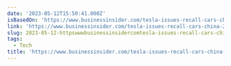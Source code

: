 ```yaml
---
date: '2023-05-12T15:50:41.000Z'
isBasedOn: 'https://www.businessinsider.com/tesla-issues-recall-cars-china-2023-5?op=1'
link: 'https://www.businessinsider.com/tesla-issues-recall-cars-china-2023-5?op=1'
slug: 2023-05-12-httpswwwbusinessinsidercomtesla-issues-recall-cars-china-2023-5op1
tags:
  - Tech
title: 'https://www.businessinsider.com/tesla-issues-recall-cars-china-2023-5?op=1'
---
```


